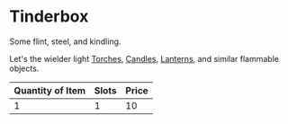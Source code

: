 # Tinderbox

Some flint, steel, and kindling.

Let's the wielder light [Torches](../1%20Coin/Torch.md), [Candles](Candle.md), [Lanterns](../25%20Coins/Lantern.md), and similar flammable objects.

| Quantity of Item |  Slots | Price |
| ---------------- | ------ | ----- |
| 1                | 1      | 10    |
